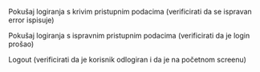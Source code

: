 Pokušaj logiranja s krivim pristupnim podacima (verificirati da se ispravan error ispisuje) 
    
Pokušaj logiranja s ispravnim pristupnim podacima (verificirati da je login prošao)
    
Logout (verificirati da je korisnik odlogiran i da je na početnom screenu)
